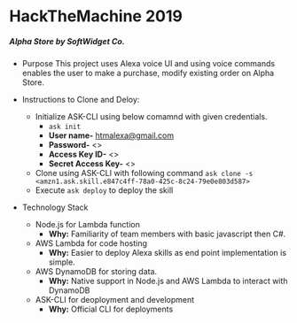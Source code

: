 # HackTheMachine 2019

##### Alpha Store by SoftWidget Co.

- Purpose
This project uses Alexa voice UI and using voice commands enables the user to make a purchase, modify existing order on Alpha Store.

- Instructions to Clone and Deloy: 
    - Initialize ASK-CLI using below comamnd with given credentials.
        - ```ask init```
        - **User name-** htmalexa@gmail.com
        - **Password-** <>
        - **Access Key ID-** <>
        - **Secret Access Key-**  <>
    - Clone using ASK-CLI with following command
        ```ask clone -s <amzn1.ask.skill.e847c4ff-78a0-425c-8c24-79e0e803d587>```
    - Execute ```ask deploy``` to deploy the skill


- Technology Stack
    - Node.js for Lambda function
        - **Why:** Familiarity of team members with basic javascript then C#.
    - AWS Lambda for code hosting
        - **Why:** Easier to deploy Alexa skills as end point implementation is simple.
    - AWS DynamoDB for storing data.
        - **Why:** Native support in Node.js and AWS Lambda to interact with DynamoDB
    - ASK-CLI for deoployment and development
        - **Why:** Official CLI for deployments

